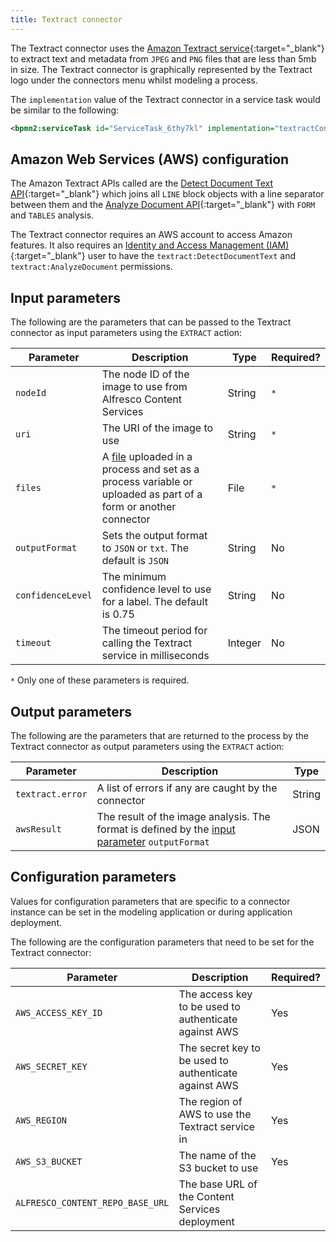 ```yaml
---
title: Textract connector
---
```


The Textract connector uses the [Amazon Textract service](https://aws.amazon.com/textract/){:target="_blank"} to extract text and metadata from `JPEG` and `PNG` files that are less than 5mb in size. The Textract connector is graphically represented by the Textract logo under the connectors menu whilst modeling a process.


The `implementation` value of the Textract connector in a service task would be similar to the following:

```xml
<bpmn2:serviceTask id="ServiceTask_6thy7kl" implementation="textractConnector.EXTRACT" />
```

## Amazon Web Services (AWS) configuration

The Amazon Textract APIs called are the [Detect Document Text API](https://docs.aws.amazon.com/textract/latest/dg/API_DetectDocumentText.html){:target="_blank"} which joins all `LINE` block objects with a line separator between them and the [Analyze Document API](https://docs.aws.amazon.com/textract/latest/dg/API_AnalyzeDocument.html){:target="_blank"} with `FORM` and `TABLES` analysis.

The Textract connector requires an AWS account to access Amazon features. It also requires an [Identity and Access Management (IAM)](https://aws.amazon.com/iam/){:target="_blank"} user to have the `textract:DetectDocumentText` and `textract:AnalyzeDocument` permissions.

## Input parameters

The following are the parameters that can be passed to the Textract connector as input parameters using the `EXTRACT` action:

| Parameter | Description | Type | Required? |
| --------- | ----------- | ---- | --------- | 
| `nodeId` | The node ID of the image to use from Alfresco Content Services | String | `*` |
| `uri` | The URI of the image to use | String | `*` |
| `files` | A [file](../../files.md) uploaded in a process and set as a process variable or uploaded as part of a form or another connector | File | `*` |
| `outputFormat` | Sets the output format to `JSON` or `txt`. The default is `JSON` | String | No |
| `confidenceLevel` | The minimum confidence level to use for a label. The default is 0.75 | String | No |
| `timeout` | The timeout period for calling the Textract service in milliseconds | Integer | No | 

`*` Only one of these parameters is required.

## Output parameters

The following are the parameters that are returned to the process by the Textract connector as output parameters using the `EXTRACT` action:

| Parameter | Description | Type |
| --------  | ----------- | ---- |
| `textract.error` |  A list of errors if any are caught by the connector | String |
| `awsResult` | The result of the image analysis. The format is defined by the [input parameter](#input-parameters) `outputFormat` | JSON |

## Configuration parameters

Values for configuration parameters that are specific to a connector instance can be set in the modeling application or during application deployment.

The following are the configuration parameters that need to be set for the Textract connector: 

| Parameter | Description | Required? |
| --------- | ----------- | --------- |
| `AWS_ACCESS_KEY_ID` | The access key to be used to authenticate against AWS | Yes |
| `AWS_SECRET_KEY` | The secret key to be used to authenticate against AWS | Yes |
| `AWS_REGION` | The region of AWS to use the Textract service in | Yes | 
| `AWS_S3_BUCKET` | The name of the S3 bucket to use | Yes |
| `ALFRESCO_CONTENT_REPO_BASE_URL` | The base URL of the Content Services deployment |
